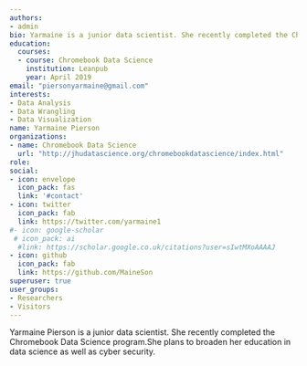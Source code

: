 ```yaml
---
authors:
- admin
bio: Yarmaine is a junior data scientist. She recently completed the Chromebook Data Science program.
education:
  courses:
  - course: Chromebook Data Science
    institution: Leanpub
    year: April 2019
email: "piersonyarmaine@gmail.com"
interests:
- Data Analysis
- Data Wrangling
- Data Visualization
name: Yarmaine Pierson
organizations:
- name: Chromebook Data Science
  url: "http://jhudatascience.org/chromebookdatascience/index.html"
role: 
social:
- icon: envelope
  icon_pack: fas
  link: '#contact'
- icon: twitter
  icon_pack: fab
  link: https://twitter.com/yarmaine1
#- icon: google-scholar
 # icon_pack: ai
  #link: https://scholar.google.co.uk/citations?user=sIwtMXoAAAAJ
- icon: github
  icon_pack: fab
  link: https://github.com/MaineSon
superuser: true
user_groups:
- Researchers
- Visitors
---
```


Yarmaine Pierson is a junior data scientist. She recently completed the Chromebook Data Science program.She plans to broaden her education in data science as well as cyber security.

